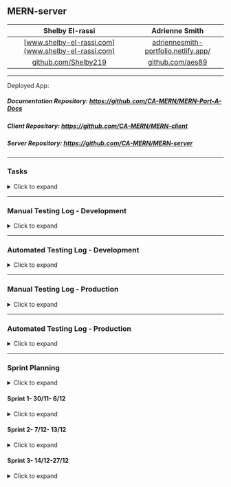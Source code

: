 ## MERN-server

|Shelby El-rassi|Adrienne Smith|
|:-------------:|:-------------:|
|[www.shelby-el-rassi.com](www.shelby-el-rassi.com)  |[adriennesmith-portfolio.netlify.app/](https://adriennesmith-portfolio.netlify.app/) |
|[github.com/Shelby219](https://github.com/Shelby219)  |[github.com/aes89](https://github.com/aes89) |

---

Deployed App:

##### Documentation Repository: https://github.com/CA-MERN/MERN-Part-A-Docs

##### Client Repository: https://github.com/CA-MERN/MERN-client

##### Server Repository: https://github.com/CA-MERN/MERN-server

---

### Tasks
<details>
<summary>Click to expand</summary>
Collaboratively tracked in Trello, see <a href="#trellologs">Trello Screen Shots</a>.
&check;
&cross; 

| Date Completed | Tasks Allocated | Completed? | Alocated to? |
|:---:|:---:|:---:|:---:|
|| Research Spoonacular API and test. | &cross; | Shelby |
| 07/12/2020 | User/Auth/Settings/Pref Back-end Code/Testing. | &check; | Shelby |
| 08/12/2020 | Ingredient/Fridge/Pantry Back-end Code/Testing. | &check; |Shelby |
|| Browse Recipe Back-end Code/Testing. | &cross; | Shelby |
|| Single Recipe Back-end Code/Testing. | &cross; | Shelby |
|| Saved Recipe Back-end Code/Testing. | &cross; | Shelby |

</details>

---

### Manual Testing Log - Development
<details>
<summary>Click to expand</summary>

| Date | Feature | Test |
|:---:|:---:|:---:|
| test | test | test |
</details>

---
### Automated Testing Log - Development

<details>
<summary>Click to expand</summary>

#### Expecting Tests
| Date | Feature | Test | Notes| 
|:---:|:---:|:---:|:---:|
| 01/12/2020 | GET Register User | Passing |   |
| 01/12/2020 | POST Register User | Passing |   |
| 01/12/2020 | GET Login User | Passing |   |
| 01/12/2020 | POST Login User | Passing |   |
| 08/12/2020 | GET Logout User | Passing |   |
| 01/12/2020 | Find a User from DB | Passing |   |
| 06/12/2020 | GET User Settings | Passing |  |
| 06/12/2020 | PATCH Edit User Settings | Passing |   |
| 07/12/2020 | GET User Preferences  | Passing |   |
| 07/12/2020 | PATCH Edit User Preferences  | Passing | Ensure req.body.preference is updated in codebase  |
| 07/12/2020 | GET Fridge/Pantry Ingredients | Passing |   |
| 07/12/2020 | POST New Fridge Ingredient | Passing |   |
| 08/12/2020 | DELETE Fridge Ingredient | Passing |   |
| 08/12/2020 | POST New Pantry Ingredient| Passing |   |
| 08/12/2020 | DELETE Pantry Ingredient | Passing |   |
| 09/12/2020 | POST Upload profile picture to s3 | Passing |   |

#### Expect to Fail Tests
| Date | Feature | Test | Notes| 
|:---:|:---:|:---:|:---:|
| 09/12/2020 | POST Login User- Incorrect Password  | Passing |   |
| 09/12/2020 | POST Register User- Incorrect Email and Password Format  | Passing |   |
| 09/12/2020 | Get User Settings- Incorrect Params  | Passing |   |
| 09/12/2020 | PATCH User Settings- Incorrect  Email, Password, Name Format  | Passing |   |

</details>

---
### Manual Testing Log - Production
<details>
<summary>Click to expand</summary>

| Date | Feature | Test |
|:---:|:---:|:---:|
| test | test | test |

</details>

---
### Automated Testing Log - Production
<details>
<summary>Click to expand</summary>

| Date | Feature | Test |
|:---:|:---:|:---:|
| test | test | test |

</details>

---

### Sprint Planning

<details>
<summary>Click to expand</summary>

We determined that setting weekly sprints was an ideal format for our project. We created a card in Trello that organised them by date and we were able to form checklists of what we wanted to have completed at the end of each sprint for the front-end and back-end. Whilst working we have a current doing card and then a completed card which we are able to distinguish each feature/component being worked on and what is completed.

In the initial planning stages we planned our Trello for the server/client based off features which would be the names of the branches. Our first feature for server/client was the user and during the first Sprint it was decided Shelby would complete the back-end code and testing and Adrienne would complete the front-end code and testing.  Each morning we begin with our own stand up in which we show what we have worked on, explained our code, listed any challenges and also any wins. Since we are working on back-end and front-end seperate, this ensures we are both know what is happening on each feature. 

Initially we were going to switch front-end and back-end for each feature, but we decided for the MVP product that Shelby would stick to the back-end and Adrienne on the front-end to ensure we delivered a great MVP product on time. This plan tailored to each of our strengths. This being said, once the MVP is completed all our nice to have features that we want to implement, we will switch roles for the implementation of these features. In the planning stage we decided to pair programme when it comes for connecting the server and client, which we are planning on doing at the end of each feature branch. 

Additionally when it comes time to styling we will likely do a mixture of pair programming and allocation of components to style as we both really enjoy styling.

</details>

#### Sprint 1- 30/11- 6/12

<details>
<summary>Click to expand</summary>

USER BRANCH

##### Shelby:

At this start of this Sprint, Shelby set up the initial back-end server code and all the express/mongo/mongoose connections and tested it was all set up correctly. Then the first component worked on was the implementation of passport, passport-JWT and jsonwebtoken for user account and authorisation. The implementation of this involved using the express session to pass around the JWT. Alongside this was the initial user account routes , the setting up of the testing of these API end points was a steep initial learning curve. This began with researching testing frameworks in which Mocha along with super test was chosen. Shelby decided on constructing the tests with a description of each Http request eg. 'GET /ingredients/:username/fridge’. The get requests were test with expecting a 200 code back along with JSON content, the post/patch requests tested by sending dummy data through the test database and testing the response matching, and the delete requests were tested with a 204 response code. The biggest hurdles during the process were setting up the correct dummy data, the tear down data functions and deciding on the structure of the tests. 

Some issues were the concern of updating the user via account settings page and then the whole data being overridden, however this issue was solved for the moment since the whole user model is being sent to the account settings page, so there for can be returned with the new data. However this solution is ok for the level the project is at now, for future scalabilty this would need to be altered.


</details>

#### Sprint 2- 7/12- 13/12
<details>
<summary>Click to expand</summary>

##### Shelby:

FRIDGE/PANTRY BRANCH

During this sprint the CRUD for ingredients was implemented. Shelby managed to keep the codebase dry by not doing Fridge and Pantry CRUD, rather just implementing an Ingredient CRUD base and using conditionals checking the path name, which then determines which part of the user model gets updated. 

USER BRANCH

When implementing s3 and Multer for profile image upload, some blockers were incorrect set up of IAM policy, the use of .single with multer (use .any to ensure the image would upload.)

Shelby also began implementing validation using express-validator starting with validation for the email, password and user information on registering, account settings page and login. 

Started writing passing fail tests to test the end points when errors arise. This pair with using validation I was able to test the results of invalid data being input for the user model. 


</details>


#### Sprint 3- 14/12-27/12
<details>
<summary>Click to expand</summary>



</details>